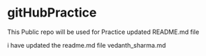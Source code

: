 # gitHubPractice
This Public repo will be used for Practice
updated README.md file


i have updated the readme.md file
vedanth_sharma.md


